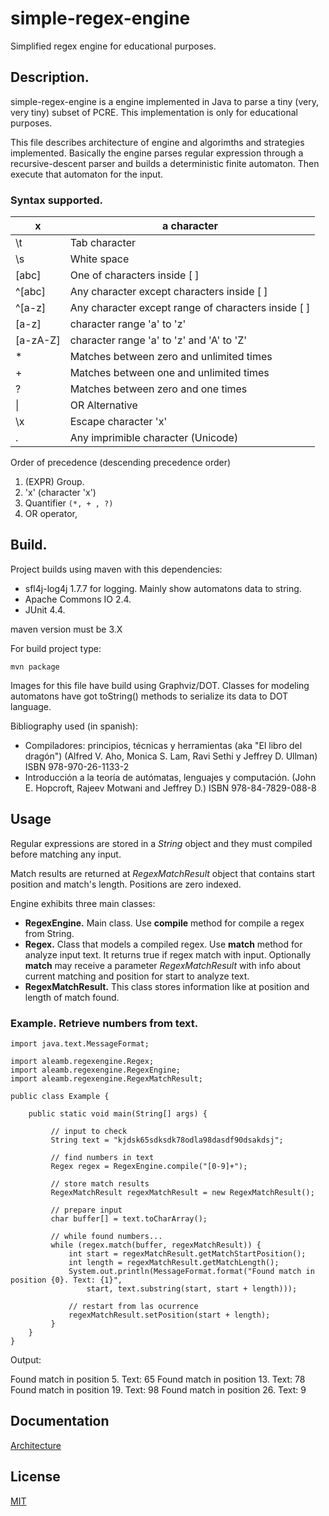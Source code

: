 # simple-regex-engine

Simplified regex engine for educational purposes.

## Description.

simple-regex-engine is a engine implemented in Java to parse a tiny (very, very tiny) subset of PCRE. This implementation is only for educational purposes.

This file describes architecture of engine and algorimths and strategies implemented. Basically the engine parses regular expression through a recursive-descent parser and builds a deterministic finite automaton. Then execute that automaton for the input.

### Syntax supported.


| x        | a character                                         |
|----------|-----------------------------------------------------|
| \t       | Tab character                                       |
| \s       | White space                                         |
| [abc]    | One of characters inside [ ]                        |
| ^[abc]   | Any character except characters inside [ ]          |
| ^[a-z]   | Any character except range of characters inside [ ] |
| [a-z]    | character range 'a' to 'z'                          |
| [a-zA-Z] | character range 'a' to 'z' and 'A' to 'Z'           |
| *        | Matches between zero and unlimited times            |
| +        | Matches between one and unlimited times             |
| ?        | Matches between zero and one times                  |
| \|       | OR Alternative                                      |
| \x       | Escape character 'x'                                |
| .        | Any imprimible character (Unicode)                  |

Order of precedence (descending precedence order)

1. (EXPR) Group.
2. 'x' (character 'x')
3. Quantifier `(*, + , ?)`
4. OR operator,


## Build.

Project builds using maven with this dependencies:


* sfl4j-log4j 1.7.7 for logging. Mainly show automatons data to string.
* Apache Commons IO 2.4.
* JUnit 4.4.


maven version must be 3.X

For build project type:

`mvn package`

Images for this file have build using Graphviz/DOT. Classes for modeling automatons have got toString() methods to serialize its data to DOT language.

Bibliography used (in spanish):

* Compiladores: principios, técnicas y herramientas	(aka "El libro del dragón") (Alfred V. Aho, Monica S. Lam, Ravi Sethi y Jeffrey D. Ullman) ISBN 978-970-26-1133-2
* Introducción a la teoría de autómatas, lenguajes y computación. (John E. Hopcroft, Rajeev Motwani and Jeffrey D.) ISBN 978-84-7829-088-8

## Usage

Regular expressions are stored in a *String* object and they must compiled before matching any input.

Match results are returned at *RegexMatchResult* object that contains start position and match's length. Positions are zero indexed.

Engine exhibits three main classes:

* **RegexEngine.** Main class. Use **compile** method for compile a regex from String.
* **Regex.** Class that models a compiled regex. Use **match** method for analyze input text. It returns true if regex match with input. Optionally **match** may receive a parameter *RegexMatchResult* with info about current matching and position for start to analyze text.
* **RegexMatchResult.** This class stores information like at position and length of match found.

### Example. Retrieve numbers from text.


```
import java.text.MessageFormat;

import aleamb.regexengine.Regex;
import aleamb.regexengine.RegexEngine;
import aleamb.regexengine.RegexMatchResult;

public class Example {

    public static void main(String[] args) {

         // input to check
         String text = "kjdsk65sdksdk78odla98dasdf90dsakdsj";

         // find numbers in text
         Regex regex = RegexEngine.compile("[0-9]+");

         // store match results
         RegexMatchResult regexMatchResult = new RegexMatchResult();

         // prepare input
         char buffer[] = text.toCharArray();

         // while found numbers...
         while (regex.match(buffer, regexMatchResult)) {
             int start = regexMatchResult.getMatchStartPosition();
             int length = regexMatchResult.getMatchLength();
             System.out.println(MessageFormat.format("Found match in position {0}. Text: {1}",
                 start, text.substring(start, start + length)));

             // restart from las ocurrence
             regexMatchResult.setPosition(start + length);
         }
    }
}
```

Output:

Found match in position 5. Text: 65
Found match in position 13. Text: 78
Found match in position 19. Text: 98
Found match in position 26. Text: 9

## Documentation

[Architecture](https://github.com/aleamb/simple-regex-engine/blob/master/doc/architecture.md)

## License

[MIT](https://github.com/aleamb/simple-regex-engine/blob/master/LICENSE.md)

